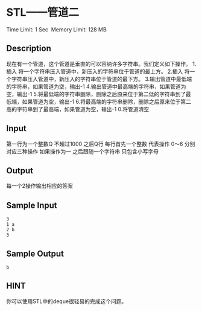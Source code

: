 # STL——管道二
Time Limit: 1 Sec  Memory Limit: 128 MB


## Description
现在有一个管道，这个管道是垂直的可以容纳许多字符串。我们定义如下操作。
1.插入 将一个字符串压入管道中，新压入的字符串位于管道的最上方。
2.插入 将一个字符串压入管道中，新压入的字符串位于管道的最下方。
3.输出管道中最低端的字符串，如果管道为空，输出-1
4.输出管道中最高端的字符串，如果管道为空，输出-1
5.将最低端的字符串删除，删除之后原来位于第二低的字符串到了最低端，如果管道为空，输出-1
6.将最高端的字符串删除，删除之后原来位于第二高的字符串到了最高端，如果管道为空，输出-1
0.将管道清空


## Input
第一行为一个整数Q 不超过1000
之后Q行 每行首先一个整数 代表操作 0～6 分别对应三种操作
如果操作为一 之后跟随一个字符串 只包含小写字母


## Output
每一个2操作输出相应的答案


## Sample Input
```
3
1 a
2 b
3

```
## Sample Output
```
b

```

## HINT
你可以使用STL中的deque很轻易的完成这个问题。
